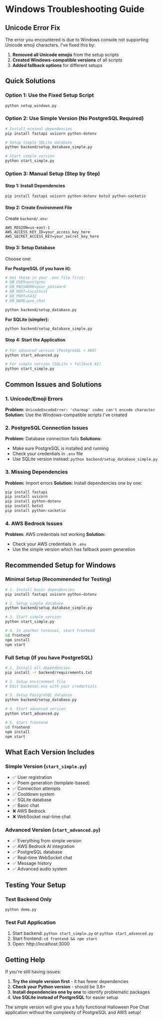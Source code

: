 # Windows Troubleshooting Guide

## Unicode Error Fix

The error you encountered is due to Windows console not supporting Unicode emoji characters. I've fixed this by:

1. **Removed all Unicode emojis** from the setup scripts
2. **Created Windows-compatible versions** of all scripts
3. **Added fallback options** for different setups

## Quick Solutions

### Option 1: Use the Fixed Setup Script
```bash
python setup_windows.py
```

### Option 2: Use Simple Version (No PostgreSQL Required)
```bash
# Install minimal dependencies
pip install fastapi uvicorn python-dotenv

# Setup simple SQLite database
python backend/setup_database_simple.py

# Start simple version
python start_simple.py
```

### Option 3: Manual Setup (Step by Step)

#### Step 1: Install Dependencies
```bash
pip install fastapi uvicorn python-dotenv boto3 python-socketio
```

#### Step 2: Create Environment File
Create `backend/.env`:
```env
AWS_REGION=us-east-1
AWS_ACCESS_KEY_ID=your_access_key_here
AWS_SECRET_ACCESS_KEY=your_secret_key_here
```

#### Step 3: Setup Database
Choose one:

**For PostgreSQL (if you have it):**
```bash
# Set these in your .env file first:
# DB_USER=postgres
# DB_PASSWORD=your_password
# DB_HOST=localhost
# DB_PORT=5432
# DB_NAME=poe_chat

python backend/setup_database.py
```

**For SQLite (simpler):**
```bash
python backend/setup_database_simple.py
```

#### Step 4: Start the Application
```bash
# For advanced version (PostgreSQL + AWS)
python start_advanced.py

# For simple version (SQLite + fallback AI)
python start_simple.py
```

## Common Issues and Solutions

### 1. Unicode/Emoji Errors
**Problem:** `UnicodeEncodeError: 'charmap' codec can't encode character`
**Solution:** Use the Windows-compatible scripts I've created

### 2. PostgreSQL Connection Issues
**Problem:** Database connection fails
**Solutions:**
- Make sure PostgreSQL is installed and running
- Check your credentials in `.env` file
- Use SQLite version instead: `python backend/setup_database_simple.py`

### 3. Missing Dependencies
**Problem:** Import errors
**Solution:** Install dependencies one by one:
```bash
pip install fastapi
pip install uvicorn
pip install python-dotenv
pip install boto3
pip install python-socketio
```

### 4. AWS Bedrock Issues
**Problem:** AWS credentials not working
**Solution:** 
- Check your AWS credentials in `.env`
- Use the simple version which has fallback poem generation

## Recommended Setup for Windows

### Minimal Setup (Recommended for Testing)
```bash
# 1. Install basic dependencies
pip install fastapi uvicorn python-dotenv

# 2. Setup simple database
python backend/setup_database_simple.py

# 3. Start simple version
python start_simple.py

# 4. In another terminal, start frontend
cd frontend
npm install
npm start
```

### Full Setup (If you have PostgreSQL)
```bash
# 1. Install all dependencies
pip install -r backend/requirements.txt

# 2. Setup environment file
# Edit backend/.env with your credentials

# 3. Setup PostgreSQL database
python backend/setup_database.py

# 4. Start advanced version
python start_advanced.py

# 5. Start frontend
cd frontend
npm install
npm start
```

## What Each Version Includes

### Simple Version (`start_simple.py`)
- ✅ User registration
- ✅ Poem generation (template-based)
- ✅ Connection attempts
- ✅ Cooldown system
- ✅ SQLite database
- ✅ Basic chat
- ❌ AWS Bedrock
- ❌ WebSocket real-time chat

### Advanced Version (`start_advanced.py`)
- ✅ Everything from simple version
- ✅ AWS Bedrock AI integration
- ✅ PostgreSQL database
- ✅ Real-time WebSocket chat
- ✅ Message history
- ✅ Advanced audio system

## Testing Your Setup

### Test Backend Only
```bash
python demo.py
```

### Test Full Application
1. Start backend: `python start_simple.py` or `python start_advanced.py`
2. Start frontend: `cd frontend && npm start`
3. Open: http://localhost:3000

## Getting Help

If you're still having issues:

1. **Try the simple version first** - it has fewer dependencies
2. **Check your Python version** - should be 3.8+
3. **Install dependencies one by one** to identify problematic packages
4. **Use SQLite instead of PostgreSQL** for easier setup

The simple version will give you a fully functional Halloween Poe Chat application without the complexity of PostgreSQL and AWS setup!
